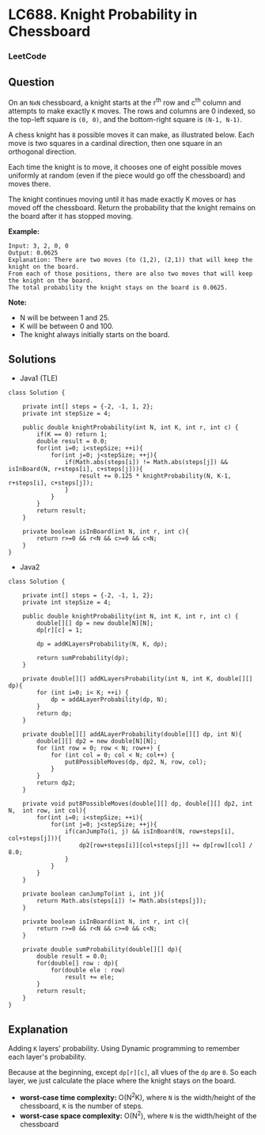 # LC688. Knight Probability in Chessboard

### LeetCode

## Question

On an `NxN` chessboard, a knight starts at the r<sup>th</sup> row and c<sup>th</sup> column and attempts to make exactly `K` moves. The rows and columns are 0 indexed, so the top-left square is `(0, 0)`, and the bottom-right square is `(N-1, N-1)`.

A chess knight has `8` possible moves it can make, as illustrated below. Each move is two squares in a cardinal direction, then one square in an orthogonal direction.


Each time the knight is to move, it chooses one of eight possible moves uniformly at random (even if the piece would go off the chessboard) and moves there.

The knight continues moving until it has made exactly K moves or has moved off the chessboard. Return the probability that the knight remains on the board after it has stopped moving.

**Example:**

```
Input: 3, 2, 0, 0
Output: 0.0625
Explanation: There are two moves (to (1,2), (2,1)) that will keep the knight on the board.
From each of those positions, there are also two moves that will keep the knight on the board.
The total probability the knight stays on the board is 0.0625.
```

**Note:**

* N will be between 1 and 25.
* K will be between 0 and 100.
* The knight always initially starts on the board.

## Solutions

* Java1 (TLE)
```
class Solution {
    
    private int[] steps = {-2, -1, 1, 2};
    private int stepSize = 4;
    
    public double knightProbability(int N, int K, int r, int c) {
        if(K == 0) return 1;
        double result = 0.0;
        for(int i=0; i<stepSize; ++i){
            for(int j=0; j<stepSize; ++j){
                if(Math.abs(steps[i]) != Math.abs(steps[j]) && isInBoard(N, r+steps[i], c+steps[j])){
                    result += 0.125 * knightProbability(N, K-1, r+steps[i], c+steps[j]);
                }
            }
        }
        return result;
    }
    
    private boolean isInBoard(int N, int r, int c){
        return r>=0 && r<N && c>=0 && c<N;
    }
}
```

* Java2
```
class Solution {
    
    private int[] steps = {-2, -1, 1, 2};
    private int stepSize = 4;
    
    public double knightProbability(int N, int K, int r, int c) {
        double[][] dp = new double[N][N];
        dp[r][c] = 1;
        
        dp = addKLayersProbability(N, K, dp);
      
        return sumProbability(dp);
    }
    
    private double[][] addKLayersProbability(int N, int K, double[][] dp){
        for (int i=0; i< K; ++i) {
            dp = addALayerProbability(dp, N);
        }
        return dp;
    }
    
    private double[][] addALayerProbability(double[][] dp, int N){
        double[][] dp2 = new double[N][N];
        for (int row = 0; row < N; row++) {
            for (int col = 0; col < N; col++) {
                put8PossibleMoves(dp, dp2, N, row, col);
            }
        }
        return dp2;
    }
    
    private void put8PossibleMoves(double[][] dp, double[][] dp2, int N,  int row, int col){
        for(int i=0; i<stepSize; ++i){
            for(int j=0; j<stepSize; ++j){
                if(canJumpTo(i, j) && isInBoard(N, row+steps[i], col+steps[j])){
                    dp2[row+steps[i]][col+steps[j]] += dp[row][col] / 8.0;
                }
            }
        }
    }
    
    private boolean canJumpTo(int i, int j){
        return Math.abs(steps[i]) != Math.abs(steps[j]);
    }
    
    private boolean isInBoard(int N, int r, int c){
        return r>=0 && r<N && c>=0 && c<N;
    }
    
    private double sumProbability(double[][] dp){
        double result = 0.0;
        for(double[] row : dp){
            for(double ele : row)
                result += ele;
        }
        return result;
    }
}
```

## Explanation

Adding `K` layers' probability. Using Dynamic programming to remember each layer's probability.

Because at the beginning, except `dp[r][c]`, all vlues of the `dp`  are `0`. So each layer, we just calculate the place where the knight stays on the board.

* **worst-case time complexity:** O(N<sup>2</sup>K), where `N` is the width/height of the chessboard, `K` is the number of steps.
* **worst-case space complexity:** O(N<sup>2</sup>), where `N` is the width/height of the chessboard
